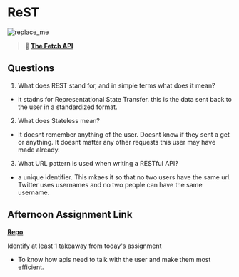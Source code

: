# ReST

![replace_me](https://codeworks.blob.core.windows.net/public/assets/img/illustrations/placeholder.svg)

> **📖 [The Fetch API](https://codeworksacademy.com/fs-student-guide/resources/wk4/04-Fetch)**

## Questions

1. What does REST stand for, and in simple terms what does it mean?
- it stadns for Representational State Transfer. this is the data sent back to the user in a standardized format.
2. What does Stateless mean?
- It doesnt remember anything of the user. Doesnt know if they sent a get or anything. It doesnt matter any other requests this user may have made already.
3. What URL pattern is used when writing a RESTful API?
- a unique identifier. This mkaes it so that no two users have the same url. Twitter uses usernames and no two people can have the same username.
## Afternoon Assignment Link

**[Repo](https://github.com/laxmeyers/giffymessanger)**

Identify at least 1 takeaway from today's assignment
- To know how apis need to talk with the user and make them most efficient.